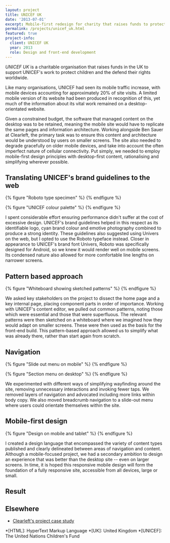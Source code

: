 ```yaml
---
layout: project
title: UNICEF UK
date: '2013-07-01'
excerpt: Mobile-first redesign for charity that raises funds to protect children's rights worldwide.
permalink: /projects/unicef_uk.html
featured: true
project-info:
  client: UNICEF UK
  year: 2013
  role: Design and front-end development
---
```

_UNICEF UK_ is a charitable organisation that raises funds in the UK to support UNICEF's work to protect children and the defend their rights worldwide.

Like many organisations, UNICEF had seen its mobile traffic increase, with mobile devices accounting for approximately 20% of site visits. A limited mobile version of its website had been produced in recognition of this, yet much of the information about its vital work remained on a desktop-orientated website.

Given a constrained budget, the software that managed content on the desktop was to be retained, meaning the mobile site would have to replicate the same pages and information architecture. Working alongside Ben Sauer at Clearleft, the primary task was to ensure this content and architecture would be understood by users on smaller screens. The site also needed to degrade gracefully on older mobile devices, and take into account the often imperfect nature of cellular connectivity. Put simply, we needed to employ mobile-first design principles with desktop-first content, rationalising and simplifying wherever possible.

## Translating UNICEF's brand guidelines to the web
{% figure "Roboto type specimen" %}
{% endfigure %}

{% figure "UNICEF colour palette" %}
{% endfigure %}

I spent considerable effort ensuring performance didn't suffer at the cost of excessive design. UNICEF's brand guidelines helped in this respect as its identifiable logo, cyan brand colour and emotive photography combined to produce a strong identity. These guidelines also suggested using Univers on the web, but I opted to use the Roboto typeface instead. Closer in appearance to UNICEF's brand font Univers, Roboto was specifically designed for Android, so we knew it would render well on mobile screens. Its condensed nature also allowed for more comfortable line lengths on narrower screens.

## Pattern based approach
{% figure "Whiteboard showing sketched patterns" %}
{% endfigure %}

We asked key stakeholders on the project to dissect the home page and a key internal page, placing component parts in order of importance. Working with UNICEF's content editor, we pulled out common patterns, noting those which were essential and those that were superfluous. The relevant patterns were then sketched on a whiteboard where we imagined how they would adapt on smaller screens. These were then used as the basis for the front-end build. This pattern-based approach allowed us to simplify what was already there, rather than start again from scratch.

## Navigation
{% figure "Slide out menu on mobile" %}
{% endfigure %}

{% figure "Section menu on desktop" %}
{% endfigure %}

We experimented with different ways of simplifying wayfinding around the site, removing unnecessary interactions and invoking fewer taps. We removed layers of navigation and advocated including more links within body copy. We also moved breadcrumb navigation to a slide-out menu where users could orientate themselves within the site.

## Mobile-first design
{% figure "Design on mobile and tablet" %}
{% endfigure %}

I created a design language that encompassed the variety of content types published and clearly delineated between areas of navigation and content. Although a mobile-focused project, we had a secondary ambition to design an experience that was better than the desktop site -- even on larger screens. In time, it is hoped this responsive mobile design will form the foundation of a fully responsive site, accessible from all devices, large or small.

## Result

## Elsewhere
* [Clearleft's project case study][1]

[1]: http://clearleft.com/made/unicef

*[HTML]: HyperText Markup Language
*[UK]: United Kingdom
*[UNICEF]: The United Nations Children's Fund
